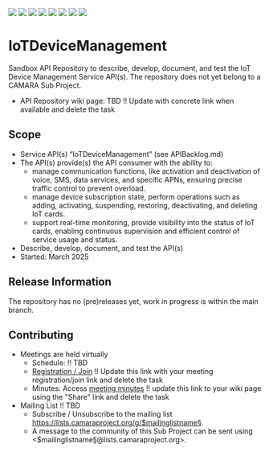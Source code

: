 <a href="https://github.com/camaraproject/IoTDeviceManagement/commits/" title="Last Commit"><img src="https://img.shields.io/github/last-commit/camaraproject/IoTDeviceManagement?style=plastic"></a>
<a href="https://github.com/camaraproject/IoTDeviceManagement/issues" title="Open Issues"><img src="https://img.shields.io/github/issues/camaraproject/IoTDeviceManagement?style=plastic"></a>
<a href="https://github.com/camaraproject/IoTDeviceManagement/pulls" title="Open Pull Requests"><img src="https://img.shields.io/github/issues-pr/camaraproject/IoTDeviceManagement?style=plastic"></a>
<a href="https://github.com/camaraproject/IoTDeviceManagement/graphs/contributors" title="Contributors"><img src="https://img.shields.io/github/contributors/camaraproject/IoTDeviceManagement?style=plastic"></a>
<a href="https://github.com/camaraproject/IoTDeviceManagement" title="Repo Size"><img src="https://img.shields.io/github/repo-size/camaraproject/IoTDeviceManagement?style=plastic"></a>
<a href="https://github.com/camaraproject/IoTDeviceManagement/blob/main/LICENSE" title="License"><img src="https://img.shields.io/badge/License-Apache%202.0-green.svg?style=plastic"></a>
<a href="https://github.com/camaraproject/IoTDeviceManagement/releases/latest" title="Latest Release"><img src="https://img.shields.io/github/release/camaraproject/IoTDeviceManagement?style=plastic"></a>
<a href="https://github.com/camaraproject/Governance/blob/main/ProjectStructureAndRoles.md" title="Sandbox API Repository"><img src="https://img.shields.io/badge/Sandbox%20API%20Repository-yellow?style=plastic"></a>

# IoTDeviceManagement

Sandbox API Repository to describe, develop, document, and test the IoT Device Management Service API(s). The repository does not yet belong to a CAMARA Sub Project.

* API Repository wiki page: TBD !! Update with concrete link when available and delete the task

## Scope

* Service API(s) “IoTDeviceManagement” (see APIBacklog.md) 
* The API(s) provide(s) the API consumer with the ability to:  
  * manage communication functions, like activation and deactivation of voice, SMS, data services, and specific APNs, ensuring precise traffic control to prevent overload. 
  * manage device subscription state, perform operations such as adding, activating, suspending, restoring, deactivating, and deleting IoT cards.  
  * support real-time monitoring, provide visibility into the status of IoT cards, enabling continuous supervision and efficient control of service usage and status. 
* Describe, develop, document, and test the API(s)
* Started: March 2025
<!-- * Incubating stage since: §incubation date$ --> 

## Release Information

The repository has no (pre)releases yet, work in progress is within the main branch.
<!-- Optional: an explicit listing of the latest (pre-)release with additional information, e.g. links to the API definitions -->
<!-- In addition use/uncomment one or multiple the following alternative options when becoming applicable -->
<!-- Pre-releases of this sub project are available in https://github.com/camaraproject/IoTDeviceManagement/releases -->
<!-- The latest public release is available here: https://github.com/camaraproject/IoTDeviceManagement/releases/latest -->
<!-- For changes see [CHANGELOG.md](https://github.com/camaraproject/IoTDeviceManagement/blob/main/CHANGELOG.md) -->

## Contributing
* Meetings are held virtually <!-- for new, independent Sandbox API repositories request a meeting link from the LF admin team or replace the information with the existing meeting information of the Sub Project -->
    * Schedule: !! TBD
    * [Registration / Join](https://zoom-lfx.platform.linuxfoundation.org/meetings/telcoapi) !! Update this link with your meeting registration/join link and delete the task
    * Minutes: Access [meeting minutes](https://lf-camaraproject.atlassian.net/wiki/x/AgDe) !! update this link to your wiki page using the "Share" link and delete the task
* Mailing List !! TBD
    <!-- Note: the $mailinglistname$ is either already existing (for API Repositories within a Sub Projects) or will be created by the CAMARA Admin Team. -->
    * Subscribe / Unsubscribe to the mailing list <https://lists.camaraproject.org/g/$mailinglistname§>.
    * A message to the community of this Sub Project can be sent using <$mailinglistname§@lists.camaraproject.org>.
